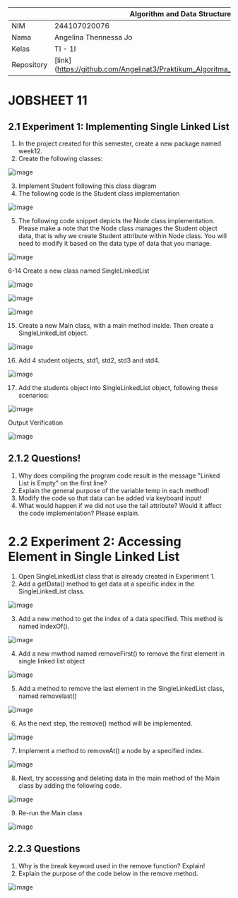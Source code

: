 |  | Algorithm and Data Structure |
|--|--|
| NIM |  244107020076 |
| Nama |  Angelina Thennessa Jo |
| Kelas | TI - 1I |
| Repository | [link] (https://github.com/Angelinat3/Praktikum_Algoritma_Dan_Struktur_Data.git) |

# JOBSHEET 11 
## 2.1 Experiment 1: Implementing Single Linked List

1. In the project created for this semester, create a new package named week12.
2. Create the following classes:

![image](https://github.com/user-attachments/assets/b3c51ccb-0d40-43a2-b067-6012b75ce637)

3. Implement Student following this class diagram
4. The following code is the Student class implementation

![image](https://github.com/user-attachments/assets/8bf4568c-f8ba-4fc6-8eaa-2fe0c7265664)

5. The following code snippet depicts the Node class implementation. Please make a note that the Node class manages the Student object data, that is why we create Student attribute within Node class. You will need to modify it based on the data type of data that you manage.

![image](https://github.com/user-attachments/assets/f367ba84-78b7-4d31-a8e6-0b03ab16e965)

6-14 Create a new class named SingleLinkedList

![image](https://github.com/user-attachments/assets/079cf94b-d8d2-428a-b80b-975d35ac652d)

![image](https://github.com/user-attachments/assets/022aed77-44a6-43fe-999d-fe7a8c76b53e)

![image](https://github.com/user-attachments/assets/005ec6fd-a4bd-4653-9bd7-85fc18c691b1)

15. Create a new Main class, with a main method inside. Then create a SingleLinkedList object.

![image](https://github.com/user-attachments/assets/eaa7482c-0695-4e5d-906e-d337976c67c3)

16. Add 4 student objects, std1, std2, std3 and std4.

![image](https://github.com/user-attachments/assets/588592ca-8728-4bf7-8ae0-e249bbc92a9e)

17. Add the students object into SingleLinkedList object, following these scenarios:

![image](https://github.com/user-attachments/assets/d383d1bd-6196-4b5e-a03b-c3f24da757b7)

Output Verification

![image](https://github.com/user-attachments/assets/4790579a-1be6-4cb2-bbdb-3b5eb813ce3e)

## 2.1.2 Questions!
1. Why does compiling the program code result in the message "Linked List is Empty" on the first line?
2. Explain the general purpose of the variable temp in each method!
3. Modify the code so that data can be added via keyboard input!
4. What would happen if we did not use the tail attribute? Would it affect the code implementation? Please explain.

# 2.2 Experiment 2: Accessing Element in Single Linked List
1. Open SingleLinkedList class that is already created in Experiment 1.
2. Add a getData() method to get data at a specific index in the SingleLinkedList class.

![image](https://github.com/user-attachments/assets/ee5402a6-13d0-4cbc-829a-71c1b654464f)

3. Add a new method to get the index of a data specified. This method is named indexOf().

![image](https://github.com/user-attachments/assets/69878f37-35f4-4e02-aa6a-ad9b2092c91e)

4. Add a new mwthod named removeFirst() to remove the first element in single linked list object

![image](https://github.com/user-attachments/assets/6f09be49-0f39-4d6d-bad9-fc242437b405)

5. Add a method to remove the last element in the SingleLinkedList class, named removelast()

![image](https://github.com/user-attachments/assets/9ea74644-282a-4ddc-86d5-fd4189239482)

6. As the next step, the remove() method will be implemented.

![image](https://github.com/user-attachments/assets/0d255fa0-107b-45e4-a748-233e029d58a4)

7. Implement a method to removeAt() a node by a specified index.

![image](https://github.com/user-attachments/assets/edb3e863-2c40-4f1a-b8d0-ddf485698e94)

8. Next, try accessing and deleting data in the main method of the Main class by adding the following code.

![image](https://github.com/user-attachments/assets/030e1f72-eb1a-44ca-83e0-da72ae3851e0)


9. Re-run the Main class

![image](https://github.com/user-attachments/assets/37902359-07ba-4f8a-b991-7ce49a77b75f)

## 2.2.3 Questions
1. Why is the break keyword used in the remove function? Explain!
2. Explain the purpose of the code below in the remove method.

![image](https://github.com/user-attachments/assets/5e4c9740-74db-40c2-a1fd-92324523b75a)

